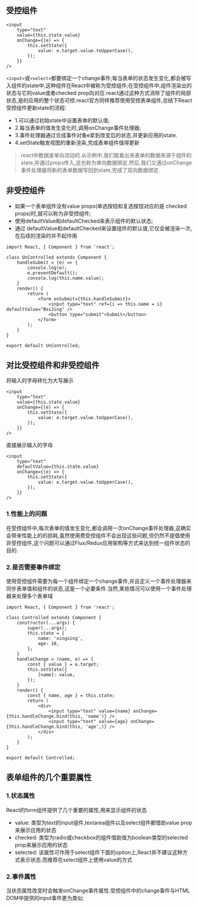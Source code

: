 ## 受控组件

```
<input
    type="text"
    value={this.state.value}
    onChange={(e) => {
        this.setState({
            value: e.target.value.toUpperCase(),
        });
    }}
/>
```

`<input>`或`<select>`都要绑定一个change事件;每当表单的状态发生变化,都会被写入组件的state中,这种组件在React中被称为受控组件;在受控组件中,组件渲染出的状态与它的value或者checked prop向对应.react通过这种方式消除了组件的局部状态,是的应用的整个状态可控.react官方同样推荐使用受控表单组件,总结下React受控组件更新state的流程:

- 1.可以通过初始state中设置表单的默认值;
- 2.每当表单的值发生变化时,调用onChange事件处理器;
- 3.事件处理器通过合成事件对象e拿到改变后的状态,并更新应用的state.
- 4.setState触发视图的重新渲染,完成表单组件值得更新

> react中数据是单向流动的.从示例中,我们能看出来表单的数据来源于组件的state,并通过props传入,这也称为单向数据绑定.然后,我们又通过onChange事件处理器将新的表单数据写回到state,完成了双向数据绑定.

## 非受控组件

- 如果一个表单组件没有value props(单选按钮和复选按钮对应的是 checked props)时,就可以称为非受控组件;
- 使用defaultValue和defaultChecked来表示组件的默认状态;
- 通过 defaultValue和defaultChecked来设置组件的默认值,它仅会被渲染一次,在后续的渲染时并不起作用

```
import React, { Component } from 'react';

class UnControlled extends Component {
    handleSubmit = (e) => {
        console.log(e);
        e.preventDefault();
        console.log(this.name.value);
    }
    render() {
        return (
            <form onSubmit={this.handleSubmit}>
                <input type="text" ref={i => this.name = i} defaultValue="BeiJing" />
                <button type="submit">Submit</button>
            </form>
        );
    }
}

export default UnControlled;
```

## 对比受控组件和非受控组件

将输入的字母转化为大写展示

```
<input
    type="text"
    value={this.state.value}
    onChange={(e) => {
        this.setState({
            value: e.target.value.toUpperCase(),
        });
    }}
/>
```

直接展示输入的字母

```
<input
    type="text"
    defaultValue={this.state.value}
    onChange={(e) => {
        this.setState({
            value: e.target.value.toUpperCase(),
        });
    }}
/>
```

### 1.性能上的问题

在受控组件中,每次表单的值发生变化,都会调用一次onChange事件处理器,这确实会带来性能上的的损耗,虽然使用费受控组件不会出现这些问题,但仍然不提倡使用非受控组件,这个问题可以通过Flux/Redux应用架构等方式来达到统一组件状态的目的.

### 2.是否需要事件绑定

使用受控组件需要为每一个组件绑定一个change事件,并且定义一个事件处理器来同步表单值和组件的状态,这是一个必要条件.当然,某些情况可以使用一个事件处理器来处理多个表单域

```
import React, { Component } from 'react';

class Controlled extends Component {
    constructor(...args) {
        super(...args);
        this.state = {
            name: 'xingxing',
            age: 18,
        };
    }
    handleChange = (name, e) => {
        const { value } = e.target;
        this.setState({
            [name]: value,
        });
    }
    render() {
        const { name, age } = this.state;
        return (
            <div>
                <input type="text" value={name} onChange={this.handleChange.bind(this, 'name')} />
                <input type="text" value={age} onChange={this.handleChange.bind(this, 'age',)} />
            </div>
        );
    }
}

export default Controlled;
```

## 表单组件的几个重要属性

### 1.状态属性

React的form组件提供了几个重要的属性,用来显示组件的状态

- value: 类型为text的input组件,textarea组件以及select组件都借助value prop来展示应用的状态
- checked: 类型为radio或checkbox的组件借助值为boolean类型的selected prop来展示应用的状态
- selected: 该属性可作用于select组件下面的option上,React并不建议这种方式表示状态.而推荐在select组件上使用value的方式

### 2.事件属性

当状态属性改变时会触发onChange事件属性.受控组件中的change事件与HTML DOM中提供的input事件更为类似;

